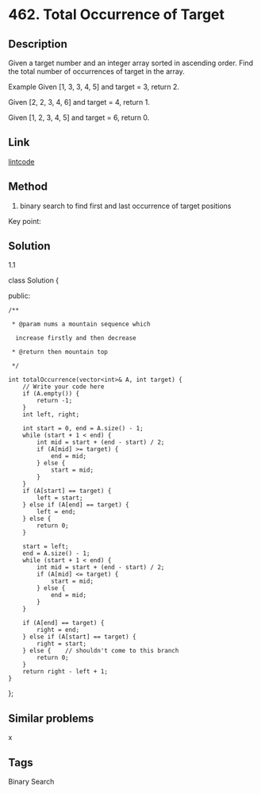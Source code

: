 # 462. Total Occurrence of Target

## Description

Given a target number and an integer array sorted in ascending order. Find the total number of occurrences of target in the array.


Example
Given [1, 3, 3, 4, 5] and target = 3, return 2.

Given [2, 2, 3, 4, 6] and target = 4, return 1.

Given [1, 2, 3, 4, 5] and target = 6, return 0.

## Link
[lintcode](http://www.lintcode.com/en/problem/total-occurrence-of-target/)

## Method
1. binary search to find first and last occurrence of target positions

Key point: 

## Solution
1.1

class Solution {

public:

    /**

     * @param nums a mountain sequence which

      increase firstly and then decrease

     * @return then mountain top
     
     */

    int totalOccurrence(vector<int>& A, int target) {
        // Write your code here
        if (A.empty()) {
            return -1;
        }
        int left, right;

        int start = 0, end = A.size() - 1;
        while (start + 1 < end) {
            int mid = start + (end - start) / 2;
            if (A[mid] >= target) {
                end = mid;
            } else {
                start = mid;
            }
        }
        if (A[start] == target) {
            left = start;
        } else if (A[end] == target) {
            left = end;
        } else {
            return 0;
        }
 
        start = left;
        end = A.size() - 1;
        while (start + 1 < end) {
            int mid = start + (end - start) / 2;
            if (A[mid] <= target) {
                start = mid;
            } else {
                end = mid;
            }
        }

        if (A[end] == target) {
            right = end;
        } else if (A[start] == target) {
            right = start;
        } else {    // shouldn't come to this branch
            return 0;
        }
        return right - left + 1;
    }
};

## Similar problems
x

## Tags
Binary Search